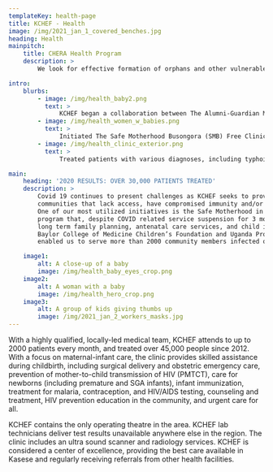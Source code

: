 ```yaml
---
templateKey: health-page
title: KCHEF - Health
image: /img/2021_jan_1_covered_benches.jpg
heading: Health
mainpitch:
    title: CHERA Health Program
    description: >
        We look for effective formation of orphans and other vulnerable children in body, mind, and spirit that prepares them to support their families and contribute to their community.

intro:
    blurbs:
        - image: /img/health_baby2.png
          text: >
              KCHEF began a collaboration between The Alumni-Guardian Maize Mill and The Maize Mill, an economic partnership among the Alumni-Guardian Association which seeks to use its profits to cover its entire education costs of primary-age orphans in the community.
        - image: /img/health_women_w_babies.png
          text: >
              Initiated The Safe Motherhood Busongora (SMB) Free Clinics which provide prenatal services to pregnant women living in the hills above Kasese.  These women would not have access to these medical services without the program.
        - image: /img/health_clinic_exterior.png
          text: >
              Treated patients with various diagnoses, including typhoid fever, AIDS, hypertension in pregnancy, depression and anxiety, hepatitis B, alcohol and drug abuse, cardiac disease, rabies, epilepsy, and snakebites

main:
    heading: '2020 RESULTS: OVER 30,000 PATIENTS TREATED'
    description: >
        Covid 19 continues to present challenges as KCHEF seeks to provide medical services to
        communities that lack access, have compromised immunity and/or affordability challenges.
        One of our most utilized initiatives is the Safe Motherhood in Busongora (SMB) outreach
        program that, despite COVID related service suspension for 3 months, has continued to provide
        long term family planning, antenatal care services, and child immunizations. Support from the
        Baylor College of Medicine Children’s Foundation and Uganda Protestant Medical Bureau has
        enabled us to serve more than 2000 community members infected or affected by HIV/Aids.

    image1:
        alt: A close-up of a baby
        image: /img/health_baby_eyes_crop.png
    image2:
        alt: A woman with a baby
        image: /img/health_hero_crop.png
    image3:
        alt: A group of kids giving thumbs up
        image: /img/2021_jan_2_workers_masks.jpg
---
```


With a highly qualified, locally-led medical team, KCHEF attends to up to 2000 patients every month, and treated over 45,000 people since 2012. With a focus on maternal-infant care, the clinic provides skilled assistance during childbirth, including surgical delivery and obstetric emergency care, prevention of mother-to-child transmission of HIV (PMTCT), care for newborns (including premature and SGA infants), infant immunization, treatment for malaria, contraception, and HIV/AIDS testing, counseling and treatment, HIV prevention education in the community, and urgent care for all.

KCHEF contains the only operating theatre in the area. KCHEF lab technicians deliver test results unavailable anywhere else in the region. The clinic includes an ultra sound scanner and radiology services. KCHEF is considered a center of excellence, providing the best care available in Kasese and regularly receiving referrals from other health facilities.
